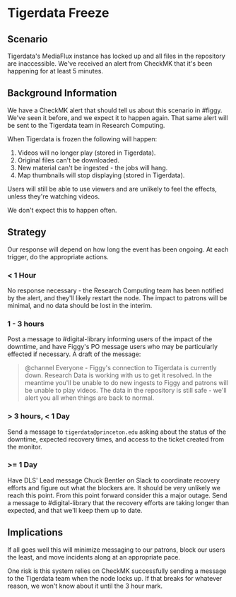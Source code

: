 # Tigerdata Freeze

## Scenario

Tigerdata's MediaFlux instance has locked up and all files in the repository are inaccessible. We've received an alert from CheckMK that it's been happening for at least 5 minutes.

## Background Information

We have a CheckMK alert that should tell us about this scenario in #figgy. We've seen it before, and we expect it to happen again. That same alert will be sent to the Tigerdata team in Research Computing.

When Tigerdata is frozen the following will happen:

1. Videos will no longer play (stored in Tigerdata).
1. Original files can't be downloaded.
1. New material can't be ingested - the jobs will hang.
1. Map thumbnails will stop displaying (stored in Tigerdata).

Users will still be able to use viewers and are unlikely to feel the effects, unless they're watching videos.

We don't expect this to happen often.

## Strategy

Our response will depend on how long the event has been ongoing. At each trigger, do the appropriate actions.

### < 1 Hour

No response necessary - the Research Computing team has been notified by the alert, and they'll likely restart the node. The impact to patrons will be minimal, and no data should be lost in the interim.

### 1 - 3 hours

Post a message to #digital-library informing users of the impact of the downtime, and have Figgy's PO message users who may be particularly effected if necessary. A draft of the message:

> @channel Everyone - Figgy's connection to Tigerdata is currently down. Research Data is working with us to get it resolved. In the meantime you'll be unable to do new ingests to Figgy and patrons will be unable to play videos. The data in the repository is still safe - we'll alert you all when things are back to normal.

### > 3 hours, < 1 Day

Send a message to `tigerdata@princeton.edu` asking about the status of the downtime, expected recovery times, and access to the ticket created from the monitor.

### >= 1 Day

Have DLS' Lead message Chuck Bentler on Slack to coordinate recovery efforts and figure out what the blockers are. It should be very unlikely we reach this point. From this point forward consider this a major outage. Send a message to #digital-library that the recovery efforts are taking longer than expected, and that we'll keep them up to date.

## Implications

If all goes well this will minimize messaging to our patrons, block our users the least, and move incidents along at an appropriate pace.

One risk is this system relies on CheckMK successfully sending a message to the Tigerdata team when the node locks up. If that breaks for whatever reason, we won't know about it until the 3 hour mark.
